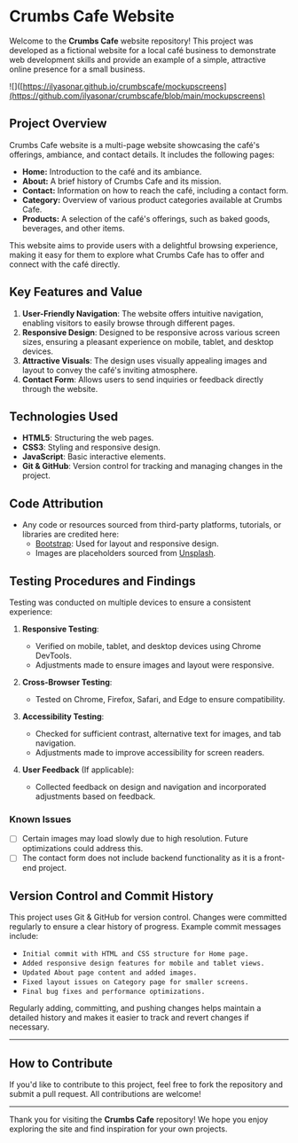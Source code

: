 # Crumbs Cafe Website

Welcome to the **Crumbs Cafe** website repository! This project was developed as a fictional website for a local café business to demonstrate web development skills and provide an example of a simple, attractive online presence for a small business.

![]([https://ilyasonar.github.io/crumbscafe/mockupscreens](https://github.com/ilyasonar/crumbscafe/blob/main/mockupscreens) 

## Project Overview

Crumbs Cafe website is a multi-page website showcasing the café's offerings, ambiance, and contact details. It includes the following pages:

- **Home:** Introduction to the café and its ambiance.
- **About:** A brief history of Crumbs Cafe and its mission.
- **Contact:** Information on how to reach the café, including a contact form.
- **Category:** Overview of various product categories available at Crumbs Cafe.
- **Products:** A selection of the café's offerings, such as baked goods, beverages, and other items.

This website aims to provide users with a delightful browsing experience, making it easy for them to explore what Crumbs Cafe has to offer and connect with the café directly.

## Key Features and Value

1. **User-Friendly Navigation**: The website offers intuitive navigation, enabling visitors to easily browse through different pages.
2. **Responsive Design**: Designed to be responsive across various screen sizes, ensuring a pleasant experience on mobile, tablet, and desktop devices.
3. **Attractive Visuals**: The design uses visually appealing images and layout to convey the café's inviting atmosphere.
4. **Contact Form**: Allows users to send inquiries or feedback directly through the website.

## Technologies Used

- **HTML5**: Structuring the web pages.
- **CSS3**: Styling and responsive design.
- **JavaScript**: Basic interactive elements.
- **Git & GitHub**: Version control for tracking and managing changes in the project.

## Code Attribution

- Any code or resources sourced from third-party platforms, tutorials, or libraries are credited here:
    - [Bootstrap](https://getbootstrap.com/): Used for layout and responsive design.
    - Images are placeholders sourced from [Unsplash](https://unsplash.com/).

## Testing Procedures and Findings

Testing was conducted on multiple devices to ensure a consistent experience:

1. **Responsive Testing**: 
    - Verified on mobile, tablet, and desktop devices using Chrome DevTools.
    - Adjustments made to ensure images and layout were responsive.

2. **Cross-Browser Testing**:
    - Tested on Chrome, Firefox, Safari, and Edge to ensure compatibility.

3. **Accessibility Testing**:
    - Checked for sufficient contrast, alternative text for images, and tab navigation.
    - Adjustments made to improve accessibility for screen readers.

4. **User Feedback** (If applicable):
    - Collected feedback on design and navigation and incorporated adjustments based on feedback.

### Known Issues
- [ ] Certain images may load slowly due to high resolution. Future optimizations could address this.
- [ ] The contact form does not include backend functionality as it is a front-end project.

## Version Control and Commit History

This project uses Git & GitHub for version control. Changes were committed regularly to ensure a clear history of progress. Example commit messages include:

- `Initial commit with HTML and CSS structure for Home page.`
- `Added responsive design features for mobile and tablet views.`
- `Updated About page content and added images.`
- `Fixed layout issues on Category page for smaller screens.`
- `Final bug fixes and performance optimizations.`

Regularly adding, committing, and pushing changes helps maintain a detailed history and makes it easier to track and revert changes if necessary.

---

## How to Contribute

If you'd like to contribute to this project, feel free to fork the repository and submit a pull request. All contributions are welcome!

---

Thank you for visiting the **Crumbs Cafe** repository! We hope you enjoy exploring the site and find inspiration for your own projects.

